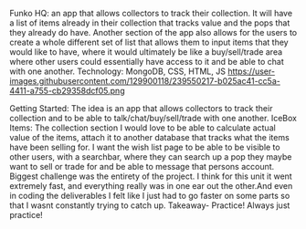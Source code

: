 Funko HQ: an app that allows collectors to track their collection. It will have a list of items already in their collection that tracks value and the pops that they already do have. Another section of the app also allows for the users to create a whole different set of list that allows them to input items that they would like to have, where it would ultimately be like a buy/sell/trade area where other users could essentially have access to it and be able to chat with one another. 
Technology: MongoDB, CSS, HTML, JS 
https://user-images.githubusercontent.com/129900118/239550217-b025ac41-cc5a-4411-a755-cb29358dcf05.png


Getting Started: The idea is an app that allows collectors to track their collection and to be able to talk/chat/buy/sell/trade with one another.
IceBox Items: The collection section I would love to be able to calculate actual value of the items, attach it to another database that tracks what the items have been selling for. I want the wish list page to be able to be visible to other users, with a searchbar, where they can search up a pop they maybe want to sell or trade for and be able to message that persons account. 
Biggest challenge was the entirety of the project. I think for this unit it went extremely fast, and everything really was in one ear out the other.And even in coding the deliverables I felt like I just had to go faster on some parts so that I wasnt constantly trying to catch up. 
Takeaway- Practice! Always just practice!